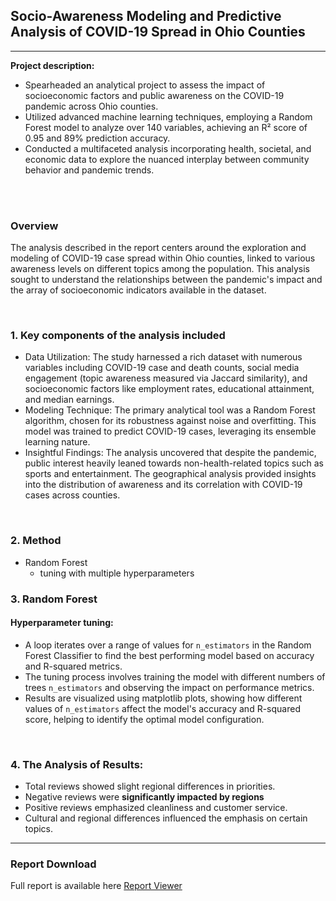 ## Socio-Awareness Modeling and Predictive Analysis of COVID-19 Spread in Ohio Counties

---


**Project description:** 
-   Spearheaded an analytical project to assess the impact of socioeconomic factors and public awareness on the COVID-19 pandemic across Ohio counties.
-   Utilized advanced machine learning techniques, employing a Random Forest model to analyze over 140 variables, achieving an R² score of 0.95 and 89% prediction accuracy.
-   Conducted a multifaceted analysis incorporating health, societal, and economic data to explore the nuanced interplay between community behavior and pandemic trends.
<br>
<br>

### Overview

The analysis described in the report centers around the exploration and modeling of COVID-19 case spread within Ohio counties, linked to various awareness levels on different topics among the population. This analysis sought to understand the relationships between the pandemic's impact and the array of socioeconomic indicators available in the dataset.

<br>

### 1. Key components of the analysis included

- Data Utilization: The study harnessed a rich dataset with numerous variables including COVID-19 case and death counts, social media engagement (topic awareness measured via Jaccard similarity), and socioeconomic factors like employment rates, educational attainment, and median earnings.
- Modeling Technique: The primary analytical tool was a Random Forest algorithm, chosen for its robustness against noise and overfitting. This model was trained to predict COVID-19 cases, leveraging its ensemble learning nature.
- Insightful Findings: The analysis uncovered that despite the pandemic, public interest heavily leaned towards non-health-related topics such as sports and entertainment. The geographical analysis provided insights into the distribution of awareness and its correlation with COVID-19 cases across counties.

<br>

### 2. Method
- Random Forest
  - tuning with multiple hyperparameters


### 3. Random Forest 
#### Hyperparameter tuning:

- A loop iterates over a range of values for `n_estimators` in the Random Forest Classifier to find the best performing model based on accuracy and R-squared metrics.
- The tuning process involves training the model with different numbers of trees `n_estimators` and observing the impact on performance metrics.
- Results are visualized using matplotlib plots, showing how different values of `n_estimators` affect the model's accuracy and R-squared score, helping to identify the optimal model configuration.

<br>

### 4. The Analysis of Results:

- Total reviews showed slight regional differences in priorities.
- Negative reviews were **significantly impacted by regions** 
- Positive reviews emphasized cleanliness and customer service.
- Cultural and regional differences influenced the emphasis on certain topics.


---
### Report Download

Full report is available here <a href="pdf/Hotel_Review_Analysis_Wonha Shin.pdf">Report Viewer</a>
